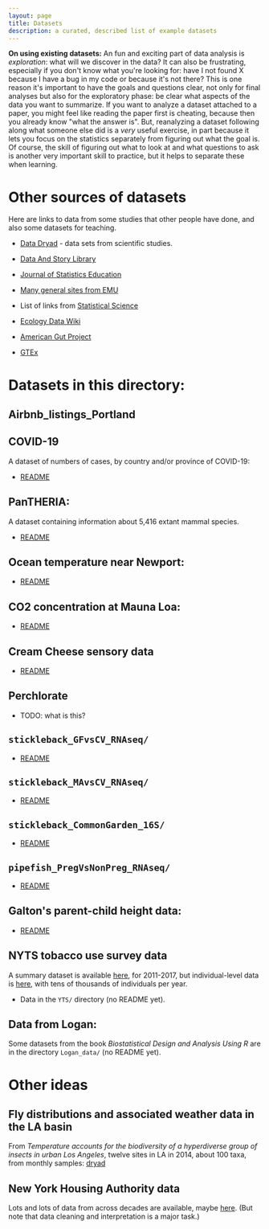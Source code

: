 ```yaml
---
layout: page
title: Datasets
description: a curated, described list of example datasets
---
```


**On using existing datasets:**
An fun and exciting part of data analysis is *exploration*: what will we discover in the data?
It can also be frustrating, especially if you don't know what you're looking for:
have I not found X because I have a bug in my code or because it's not there?
This is one reason it's important to have the goals and questions clear,
not only for final analyses but also for the exploratory phase:
be clear what aspects of the data you want to summarize.
If you want to analyze a dataset attached to a paper,
you might feel like reading the paper first is cheating, because then you already know "what the answer is".
But, reanalyzing a dataset following along what someone else did is a *very* useful exercise,
in part because it lets you focus on the statistics separately from figuring out what the goal is.
Of course, the skill of figuring out what to look at and what questions to ask
is another very important skill to practice, but it helps to separate these when learning.


# Other sources of datasets

Here are links to data from some studies that other people have done, and also some datasets for teaching.

-   [Data Dryad](http://datadryad.org) - data sets from scientific studies.

-   [Data And Story Library](http://lib.stat.cmu.edu/cgi-bin/dasl.cgi?query=data&submit=Search%21&metaname=swishdefault&sort=swishrank)

-   [Journal of Statistics Education](https://ww2.amstat.org/publications/jse/jse_data_archive.htm)

-   [Many general sites from EMU](http://guides.emich.edu/data/free-data)

-   List of links from [Statistical Science](http://www.statsci.org/datasets.html)

-   [Ecology Data Wiki](https://ecologicaldata.org/home)

-   [American Gut Project](https://github.com/biocore/American-Gut/tree/master/data)

-   [GTEx](https://gtexportal.org/home/datasets)


# Datasets in this directory:

## Airbnb_listings_Portland

## COVID-19

A dataset of numbers of cases, by country and/or province of COVID-19:

- [README](COVID-19/README_STATS.md)

## PanTHERIA:

A dataset containing information about 5,416 extant mammal species.

- [README](PanTHERIA/README.md)

## Ocean temperature near Newport:

- [README](Ocean_Temp_Data/READ_ME_Ocean.md)

## CO2 concentration at Mauna Loa:

- [README](Mauna_Loa_C02/README.md)

## Cream Cheese sensory data

- [README](Cream_Cheese/README_and_Data_Analysis_Questions.md)

## Perchlorate

- TODO: what is this?

## `stickleback_GFvsCV_RNAseq/`

- [README](stickleback_GFvsCV_RNAseq/readme)

## `stickleback_MAvsCV_RNAseq/`

- [README](stickleback_MAvsCV_RNAseq/readme)

## `stickleback_CommonGarden_16S/`

- [README](stickleback_CommonGarden_16S/readme)

## `pipefish_PregVsNonPreg_RNAseq/`

- [README](pipefish_PregVsNonPreg_RNAseq/readme)

## Galton's parent-child height data:

- [README](galton/readme.txt)

## NYTS tobacco use survey data

A summary dataset is available [here](https://chronicdata.cdc.gov/Survey-Data/Youth-Tobacco-Survey-YTS-Data/4juz-x2tp), for 2011-2017,
but individual-level data is [here](https://www.cdc.gov/tobacco/data_statistics/surveys/nyts/data/index.html),
with tens of thousands of individuals per year.

- Data in the `YTS/` directory (no README yet).

## Data from Logan:

Some datasets from the book *Biostatistical Design and Analysis Using R*
are in the directory `Logan_data/` (no README yet).

# Other ideas

## Fly distributions and associated weather data in the LA basin

From *Temperature accounts for the biodiversity of a hyperdiverse group of insects in urban Los Angeles*,
twelve sites in LA in 2014, about 100 taxa, from monthly samples: [dryad](https://datadryad.org/stash/dataset/doi:10.5061/dryad.gr68f2j)

## New York Housing Authority data

Lots and lots of data from across decades are available, maybe [here](https://data.cityofnewyork.us/Housing-Development/NYCHA-Development-Data-Book/evjd-dqpz).
(But note that data cleaning and interpretation is a major task.)
